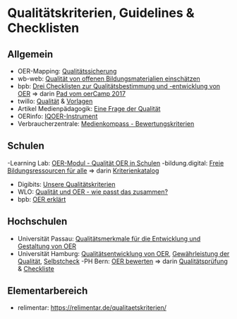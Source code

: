 # Qualitätskriterien, Guidelines & Checklisten

## Allgemein

- OER-Mapping: [Qualitätssicherung](https://mapping-oer.de/mapping-oer.de/themen/qualitaetssicherung/index.html)
- wb-web: [Qualität von offenen Bildungsmaterialien einschätzen](https://wb-web.de/material/medien/qualitat-von-offenen-bildungsmaterialien-einschatzen.html)
- bpb: [Drei Checklisten zur Qualitätsbestimmung und -entwicklung von OER](https://www.bpb.de/lernen/digitale-bildung/werkstatt/262714/drei-checklisten-zur-qualitaetsbestimmung-und-entwicklung-von-oer/) => darin [Pad vom oerCamp 2017](https://pad.o-e-r.de/p/oercamp17-ost-a1-weisser-pfeffer)
- twillo: [Qualität](https://www.twillo.de/oer/web/qualitaet/) & [Vorlagen](https://www.twillo.de/oer/web/vorlagen-und-werkzeuge/#Qualitaets-Selbstcheck)
- Artikel Medienpädagogik: [Eine Frage der Qualität](https://www.medienpaed.com/article/view/635)
- OERinfo: [IQOER-Instrument](https://open-educational-resources.de/der-iqoer-instrument-zur-erfassung-der-qualitaet-von-oer/)
- Verbraucherzentrale: [Medienkompass - Bewertungskriterien](https://www.verbraucherbildung.de/materialkompass/wie-funktioniert-der-materialkompass)

## Schulen

-Learning Lab: [OER-Modul - Qualität OER in Schulen](https://learninglab.uni-due.de/sites/default/files/MainstreamingOER-Modul4KonzeptSchule.pdf)
-bildung.digital: [Freie Bildungsressourcen für alle](https://www.bildung.digital/artikel/freie-bildungsressourcen-fuer-alle) => darin [Kriterienkatalog](https://docs.google.com/spreadsheets/d/1xTKrEfx9DuegiHcsWEH0nTzTU8x83UVXOi55PujwrO4/edit#gid=0)
- Digibits: [Unsere Qualitätskriterien](https://www.digibits.de/uebersicht/)
- WLO: [Qualität und OER - wie passt das zusammen?](https://redaktion.openeduhub.net/edu-sharing/components/render/aff0012b-53d4-4258-91ab-ba521bf54e2c)
- bpb: [OER erklärt](https://www.bpb.de/mediathek/video/234998/oer-erklaert-ueber-die-qualitaet-der-materialien/)

## Hochschulen

- Universität Passau: [Qualitätsmerkmale für die Entwicklung und Gestaltung von OER](https://oer.vhb.org/edu-sharing/components/render/3bccba87-5648-4f83-a768-56845e09b99b?scope=EDU_ALL&id=3eceb1e5-d072-4884-9be9-c4238a2d98b5&viewType=1)
- Universität Hamburg: [Qualitätsentwicklung von OER](https://www.synergie.uni-hamburg.de/publikationen/sonderbaende/qualitaetsentwicklung-von-oer.html), [Gewährleistung der Qualität](https://portal.hoou.de/gewaehrleistung-der-qualitaet/), [Selbstcheck](https://portal.hoou.de/wp-content/uploads/HOOU_Selbstcheck_4_Kriterien.pdf)
-PH Bern: [OER bewerten](https://www.phbern.ch/dienstleistungen/unterrichtsmedien/oer-toolbox/oer-bewerten) => darin [Qualitätsprüfung](https://phbern365.sharepoint.com/sites/Ideensets/Freigegebene%20Dokumente/Forms/Galerie.aspx?id=%2Fsites%2FIdeensets%2FFreigegebene%20Dokumente%2F%5FIdeenSets%2FOER%5FToolbox%2FOER%20bewerten%2FOER%5FQualitaetspruefung%5FCheckliste%2Epdf&parent=%2Fsites%2FIdeensets%2FFreigegebene%20Dokumente%2F%5FIdeenSets%2FOER%5FToolbox%2FOER%20bewerten&p=true&ga=1) & [Checkliste](https://oer.amh-ev.de/wp-content/uploads/2018/06/Checkliste_OER_Qualitaet.pdf)

## Elementarbereich

- relimentar: https://relimentar.de/qualitaetskriterien/